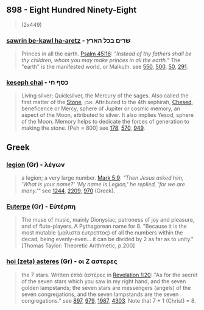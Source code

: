 ## 898 - Eight Hundred Ninety-Eight
> (2x449)

### [sawrin be-kawl ha-aretz](/keys/ShRIM.BKL-HARTz) - שרים בכל הארץ
> Princes in all the earth. [Psalm 45:16](http://biblehub.com/psalms/45-16.htm): *"Instead of thy fathers shall be thy children, whom you may make princes in all the earth."* The "earth" is the manifested world, or Malkuth. see [550](550), [500](500), [50](50), [291](291).

### [keseph chai](/keys/KSPf.ChI) - כסף חי
> Living silver; Quicksilver, the Mercury of the sages. Also called the first matter of the [Stone](/keys/ABN), אבן. Attributed to the 4th sephirah, [Chesed](/keys/ChSD), beneficence or Mercy, sphere of Jupiter or cosmic memory, an aspect of the Moon, attributed to silver. It also implies Yesod, sphere of the Moon. Memory helps to dedicate the forces of generation to making the stone. [Peh = 800] see [178](178), [570](570), [949](949).

## Greek

### [legion](/greek?word=legOn) (Gr) - λέγων
> a legion; a very large number. [Mark 5:9](http://biblehub.com/mark/5-9.htm): *"Then Jesus asked him, 'What is your name?' 'My name is Legion,' he replied, 'for we are many.'"* see [1244](1244), [2209](2209), [970](970) (Greek).

### [Euterpe](/greek?word=euTerPh) (Gr) - Eὐτέρπη
> The muse of music, mainly Dionysiac; patroness of joy and pleasure, and of flute-players. A Pythagorean name for 8. "Because it is the most mutable (μαλιστα ευτρεπτος) of all the numbers within the decad, being evenly-even... it can be divided by 2 as far as to unity." [Thomas Taylor: Theoretic Arithmetic, p.200]

### [hoi (zeta) asteres](/greek?word=oi+z+asteres) (Gr) - οι Ζ αστερες
> the 7 stars. Written ἑπτὰ ἀστέρες in [Revelation 1:20](http://biblehub.com/revelation/1-20.htm): "As for the secret of the seven stars which you saw in my right hand, and the seven golden lampstands; the seven stars are messengers (angels) of the seven congregations, and the seven lampstands are the seven congregations." see [897](897), [979](979), [1987](1987), [4303](4303). Note that 7 + 1 (Christ) = 8.